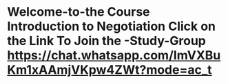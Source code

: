# Welcome-to-the Course Introduction to Negotiation Click on the Link To Join the -Study-Group https://chat.whatsapp.com/ImVXBuKm1xAAmjVKpw4ZWt?mode=ac_t
